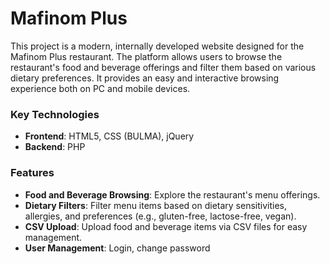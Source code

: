 # Mafinom Plus
 
This project is a modern, internally developed website designed for the Mafinom Plus restaurant. The platform allows users to browse the restaurant's food and beverage offerings and filter them based on various dietary preferences. It provides an easy and interactive browsing experience both on PC and mobile devices.

### Key Technologies

- **Frontend**: HTML5, CSS (BULMA), jQuery
- **Backend**: PHP

### Features

- **Food and Beverage Browsing**: Explore the restaurant's menu offerings.
- **Dietary Filters**: Filter menu items based on dietary sensitivities, allergies, and preferences (e.g., gluten-free, lactose-free, vegan).
- **CSV Upload**: Upload food and beverage items via CSV files for easy management.
- **User Management**: Login, change password
